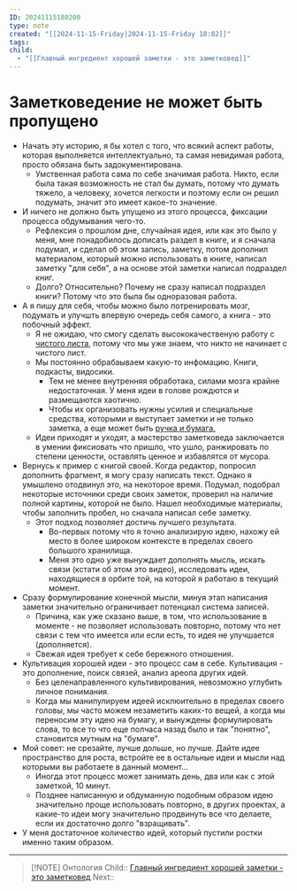 ```yaml
---
ID: 20241115180200
type: note
created: "[[2024-11-15-Friday|2024-11-15-Friday 18:02]]"
tags: 
child:
  - "[[Главный ингредиент хорошей заметки - это заметковед]]"
---
```

#  Заметковедение не может быть пропущено

- Начать эту историю, я бы хотел с того, что всякий аспект работы, которая выполняется интеллектуально, та самая невидимая работа, просто обязана быть задокументирована.
	- ﻿﻿Умственная работа сама по себе значимая работа. Никто, если была такая возможность не стал бы думать, потому что думать тяжело, а человеку, хочется легкости и поэтому если он решил подумать, значит это имеет какое-то значение.
- И ничего не должно быть упущено из этого процесса, фиксации процесса обдумывания чего-то.
	- ﻿﻿Рефлексия о прошлом дне, случайная идея, или как это было у меня, мне понадобилось дописать раздел в книге, и я сначала подумал, и сделал об этом запись, заметку, потом дополнил материалом, который можно использовать в книге, написал заметку "для себя", а на основе этой заметки написал подраздел книг.
	- Долго? Относительно? Почему не сразу написал подраздел книги? Потому что это была бы одноразовая работа.
- ﻿﻿А я пишу для себя, чтобы можно было потренировать мозг, подумать и улучшть впервую очередь себя самого, а книга - это побочный эффект.
	- ﻿﻿Я не ожидаю, что смогу сделать высококачественую работу с [чистого листа](Никто%20никогда%20не%20начинает%20с%20нуля.md), потому что мы уже знаем, что никто не начинает с чистого лист.
	- ﻿﻿Мы постоянно обрабаываем какую-то инфомацию. Книги, подкасты, видосики.
		- ﻿﻿Тем не менее внутренняя обработака, силами мозга крайне недостаточная. У меня идеи в голове рождются и размещаются хаотично.
		- ﻿﻿Чтобы их организовать нужны усилия и специальные средства, которыми и выступает заметки и не только заметка, а еще может быть [ручка и бумага.](Думаем%20индивидуально,%20улучшаем%20командно.md)
	- ﻿﻿Идеи приходят и уходят, а мастерство заметковеда заключается в умении фиксиовать что пришло, что ушло, ранжировать по степени ценности, оставлять ценное и избавлятся от мусора.
- Вернусь к пример с книгой своей. Когда редактор, попросил дополнить фрагмент, я могу сразу написать текст. Однако я умышлено отодвинул это, на некоторое время. Подумал, подобрал некоторые источники среди своих заметок, проверил на наличие полной картины, которой не было. Нашел необходимые материалы, чтобы заполнить пробел, но сначала написал себе заметку.
	- Этот подход позволяет достичь лучшего результата.
		- ﻿﻿Во-первых потому что я точно анализирую идею, нахожу ей место в более широком контексте в пределах своего большого хранилища.
		- ﻿﻿Меня это одно уже вынуждает дополнять мысль, искать связи (кстати об этом это видео), исследовать идеи, находящиеся в орбите той, на которой я работаю в текущий момент.
- Сразу формулирование конечной мысли, минуя этап написания заметки значительно ограничивает потенциал система записей.
	- ﻿﻿Причина, как уже сказано выше, в том, что использование в моменте - не позволяет использовать повторно, потому что нет связи с тем что имеется или если есть, то идея не улучшается (дополняется).
	- ﻿﻿Свежая идея требует к себе бережного отношения.
- ﻿﻿Культивация хорошей идеи - это процесс сам в себе. Культивация - это дополнение, поиск связей, анализ ареола других идей.
	- Без целенаправленного культивирования, невозможно углубить личное понимания.
	- Когда мы манипулируем идеей исклюительно в пределах своего головы, мы часто можем незаметить каких-то вещей, а когда мы переносим эту идею на бумагу, и вынуждены формулировать слова, то все то что еще полчаса назад было и так "понятно", становится мутным на "бумаге".
- ﻿﻿Мой совет: не срезайте, лучше дольше, но лучше. Дайте идее пространство для роста, встройте ее в остальные идеи и мысли над которыми вы работаете в данный момент...
	- ﻿﻿Иногда этот процесс может занимать день, два или как с этой заметкой, 10 минут.
	- Позднее написанную и обдуманную подобным образом идею значительно проще использовать повторно, в других проектах, а какие-то идеи могу значительно продвинуть все что делаете, если их достаточно долго "взращивать".
- ﻿﻿У меня достаточное количество идей, который пустили ростки именно таким образом.

---

> [!NOTE] Онтология
> Child:: [Главный ингредиент хорошей заметки - это заметковед](Главный%20ингредиент%20хорошей%20заметки%20-%20это%20заметковед.md)
> Next:: 


